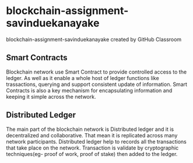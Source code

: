 # blockchain-assignment-savinduekanayake
blockchain-assignment-savinduekanayake created by GitHub Classroom

## Smart Contracts
Blockchain network use Smart Contract to provide controlled access to the ledger. As well as it enable a whole host of ledger functions like trassactions, querying and support consistent update of information. Smart Contracts is also a key mechanism for encapsulating information and keeping it simple across the network.

## Distributed Ledger
The main part of the blockchain network is Distributed ledger and it is decentralized and collaborative. That mean it is replicated across many network participants. Distributed ledger help to records all the transactions that take place on the network. Transaction is validate by cryptographic techniques(eg- proof of work, proof of stake) then added to the ledger.

